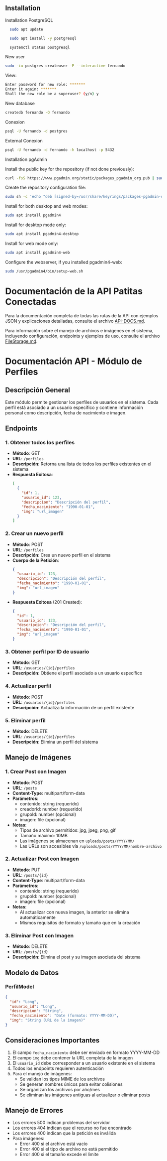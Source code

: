 ## Installation

Installation PostgreSQL

```bash
  sudo apt update

  sudo apt install -y postgresql

  systemctl status postgresql
```
New user

```bash
sudo -iu postgres createuser -P --interactive fernando
```
View:
```bash
Enter password for new role: *******
Enter it again: *******
Shall the new role be a superuser? (y/n) y
```

New database
```bash
createdb fernando -O fernando
```

Conexion

```bash
psql -U fernando -d postgres
```

External Conexion
```bash
psql -U fernando -d fernando -h localhost -p 5432
```

Installation pgAdmin

Install the public key for the repository (if not done previously):

```bash
curl -fsS https://www.pgadmin.org/static/packages_pgadmin_org.pub | sudo gpg --dearmor -o /usr/share/keyrings/packages-pgadmin-org.gpg
```

Create the repository configuration file:

```bash
sudo sh -c 'echo "deb [signed-by=/usr/share/keyrings/packages-pgadmin-org.gpg] https://ftp.postgresql.org/pub/pgadmin/pgadmin4/apt/$(lsb_release -cs) pgadmin4 main" > /etc/apt/sources.list.d/pgadmin4.list && apt update'
```
Install for both desktop and web modes:
```bash
sudo apt install pgadmin4
```
Install for desktop mode only:
```bash
sudo apt install pgadmin4-desktop
```
Install for web mode only: 
```bash
sudo apt install pgadmin4-web 
```
Configure the webserver, if you installed pgadmin4-web:
```bash
sudo /usr/pgadmin4/bin/setup-web.sh
```

# Documentación de la API Patitas Conectadas

Para la documentación completa de todas las rutas de la API con ejemplos JSON y explicaciones detalladas, consulte el archivo [API-DOCS.md](API-DOCS.md).

Para información sobre el manejo de archivos e imágenes en el sistema, incluyendo configuración, endpoints y ejemplos de uso, consulte el archivo [FileStorage.md](FileStorage.md).

# Documentación API - Módulo de Perfiles

## Descripción General
Este módulo permite gestionar los perfiles de usuarios en el sistema. Cada perfil está asociado a un usuario específico y contiene información personal como descripción, fecha de nacimiento e imagen.

## Endpoints

### 1. Obtener todos los perfiles
- **Método**: GET
- **URL**: `/perfiles`
- **Descripción**: Retorna una lista de todos los perfiles existentes en el sistema
- **Respuesta Exitosa**:
  ```json
  [
    {
      "id": 1,
      "usuario_id": 123,
      "descripcion": "Descripción del perfil",
      "fecha_nacimiento": "1990-01-01",
      "img": "url_imagen"
    }
  ]
  ```

### 2. Crear un nuevo perfil
- **Método**: POST
- **URL**: `/perfiles`
- **Descripción**: Crea un nuevo perfil en el sistema
- **Cuerpo de la Petición**:
  ```json
  {
    "usuario_id": 123,
    "descripcion": "Descripción del perfil",
    "fecha_nacimiento": "1990-01-01",
    "img": "url_imagen"
  }
  ```
- **Respuesta Exitosa** (201 Created):
  ```json
  {
    "id": 1,
    "usuario_id": 123,
    "descripcion": "Descripción del perfil",
    "fecha_nacimiento": "1990-01-01",
    "img": "url_imagen"
  }
  ```

### 3. Obtener perfil por ID de usuario
- **Método**: GET
- **URL**: `/usuarios/{id}/perfiles`
- **Descripción**: Obtiene el perfil asociado a un usuario específico

### 4. Actualizar perfil
- **Método**: POST
- **URL**: `/usuarios/{id}/perfiles`
- **Descripción**: Actualiza la información de un perfil existente

### 5. Eliminar perfil
- **Método**: DELETE
- **URL**: `/usuarios/{id}/perfiles`
- **Descripción**: Elimina un perfil del sistema

## Manejo de Imágenes

### 1. Crear Post con Imagen
- **Método**: POST
- **URL**: `/posts`
- **Content-Type**: multipart/form-data
- **Parámetros**:
  - contenido: string (requerido)
  - creadorId: number (requerido)
  - grupoId: number (opcional)
  - imagen: file (opcional)
- **Notas**:
  - Tipos de archivo permitidos: jpg, jpeg, png, gif
  - Tamaño máximo: 10MB
  - Las imágenes se almacenan en `uploads/posts/YYYY/MM/`
  - Las URLs son accesibles vía `/uploads/posts/YYYY/MM/nombre-archivo`

### 2. Actualizar Post con Imagen
- **Método**: PUT
- **URL**: `/posts/{id}`
- **Content-Type**: multipart/form-data
- **Parámetros**:
  - contenido: string (requerido)
  - grupoId: number (opcional)
  - imagen: file (opcional)
- **Notas**:
  - Al actualizar con nueva imagen, la anterior se elimina automáticamente
  - Mismos requisitos de formato y tamaño que en la creación

### 3. Eliminar Post con Imagen
- **Método**: DELETE
- **URL**: `/posts/{id}`
- **Descripción**: Elimina el post y su imagen asociada del sistema

## Modelo de Datos

### PerfilModel
```json
{
  "id": "Long",
  "usuario_id": "Long",
  "descripcion": "String",
  "fecha_nacimiento": "Date (formato: YYYY-MM-DD)",
  "img": "String (URL de la imagen)"
}
```

## Consideraciones Importantes
1. El campo `fecha_nacimiento` debe ser enviado en formato YYYY-MM-DD
2. El campo `img` debe contener la URL completa de la imagen
3. El `usuario_id` debe corresponder a un usuario existente en el sistema
4. Todos los endpoints requieren autenticación
5. Para el manejo de imágenes:
   - Se validan los tipos MIME de los archivos
   - Se generan nombres únicos para evitar colisiones
   - Se organizan los archivos por año/mes
   - Se eliminan las imágenes antiguas al actualizar o eliminar posts

## Manejo de Errores
- Los errores 500 indican problemas del servidor
- Los errores 404 indican que el recurso no fue encontrado
- Los errores 400 indican que la petición es inválida
- Para imágenes:
  - Error 400 si el archivo está vacío
  - Error 400 si el tipo de archivo no está permitido
  - Error 400 si el tamaño excede el límite